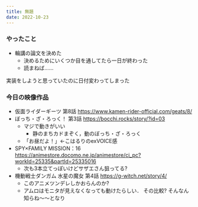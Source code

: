 ```yaml
---
title: 無題
date: 2022-10-23
---
```


### やったこと
+ 輪講の論文を決めた
  + 決めるためにいくつか目を通してたら一日が終わった
  + 読まねば……

実装をしようと思っていたのに日付変わってしまった

### 今日の映像作品
+ 仮面ライダーギーツ 第8話 <https://www.kamen-rider-official.com/geats/8/>
+ ぼっち・ざ・ろっく！ 第3話 <https://bocchi.rocks/story/?id=03>
  + マジで動きがいい
    + 静のまちカドまぞく，動のぼっち・ざ・ろっく
  + 「お昼だよ！」←こはるりのexVOICE感
+ SPY×FAMILY MISSION：16 <https://animestore.docomo.ne.jp/animestore/ci_pc?workId=25335&partId=25335016>
  + 次も3本立てっぽいけどサザエさん狙ってる?
+ 機動戦士ダンガム 水星の魔女 第4話 <https://g-witch.net/story/4/>
  + このアニメツンデレしかおらんのか?
  + アムロはモニタが見えなくなっても動けたらしい． その比較? そんなん知らね〜〜となり
